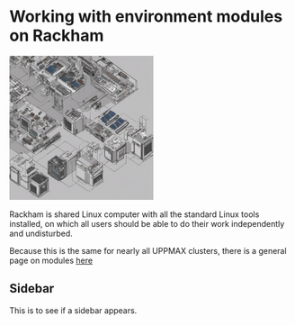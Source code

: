 # Working with environment modules on Rackham

![Working with a computer cluster module system](./img/627409_working_with_a_computer_cluster_module_system_256_x_256.png)

Rackham is shared Linux computer with all the standard Linux tools installed,
on which all users should be able to
do their work independently and undisturbed.

Because this is the same for nearly all UPPMAX clusters,
there is a general page on modules [here](modules.md)

## Sidebar

This is to see if a sidebar appears.
